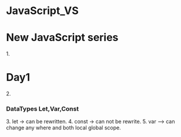 # JavaScript_VS
<h1>New JavaScript series</h1>
1. <h1>Day1</h1>
2. <h3>DataTypes Let,Var,Const</h3>
3. let ->  can be rewritten.
4. const -> can not be rewrite.
5. var --> can change any where and both local global scope. 